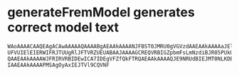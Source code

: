 # generateFremModel generates correct model text

    WAoAAAACAAQEAgACAwAAAAAQAAAABgAEAAkAAAANJFBST0JMRU0gVGVzdAAEAAkAAAAaJElO
    UFVUIElEIERWIFRJTUUgRlJFTVRZUEUABAAJAAAAGCREQVRBIGZpbmFsLmNzdiBJR05PUkU9
    QAAEAAkAAAAWJFRIRVRBIDEwICA7IDEgVFZfQkFTRQAEAAkAAAAQJE9NRUdBIEJMT0NLKDEp
    IAAEAAkAAAAPMSAgOyAxIEJTVl9CQVNF

